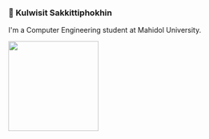 ### 👋 Kulwisit Sakkittiphokhin
I'm a Computer Engineering student at Mahidol University.

<a href="https://github.com/anuraghazra/github-readme-stats">
  <img height=180 align="center" src="https://github-readme-stats.vercel.app/api?username=Petchdy&show_icons=true" />
</a>

<!--

- 🌱 I’m currently learning -> SQL.

<a href="https://github.com/anuraghazra/convoychat">
  <img height=180 align="center" src="https://github-readme-stats.vercel.app/api/top-langs/?username=Petchdy&layout=compact&hide_progress=false&exclude_repo=Project_OT1_12_01" />
</a>

ref of stats card => https://github.com/anuraghazra/github-readme-stats

**Petchdy/Petchdy** is a ✨ _special_ ✨ repository because its `README.md` (this file) appears on your GitHub profile.

Here are some ideas to get you started:

- 🔭 I’m currently working on ...
- 🌱 I’m currently learning ...
- 👯 I’m looking to collaborate on ...
- 🤔 I’m looking for help with ...
- 💬 Ask me about ...
- 📫 How to reach me: ...
- 😄 Pronouns: ...
- ⚡ Fun fact: ...
-->
